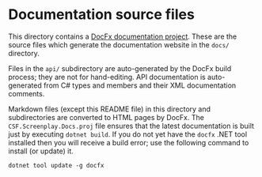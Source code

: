 # Documentation source files

This directory contains a [DocFx documentation project].
These are the source files which generate the documentation website in the `docs/` directory.

Files in the `api/` subdirectory are auto-generated by the DocFx build process; they are not for hand-editing.
API documentation is auto-generated from C# types and members and their XML documentation comments.

Markdown files (except this README file) in this directory and subdirectories are converted to HTML pages by DocFx.
The `CSF.Screenplay.Docs.proj` file ensures that the latest documentation is built just by executing `dotnet build`.
If you do not yet have the `docfx` .NET tool installed then you will receive a build error; use the following command to install (or update) it.

```txt
dotnet tool update -g docfx
```

[DocFx documentation project]: https://dotnet.github.io/docfx/index.html

